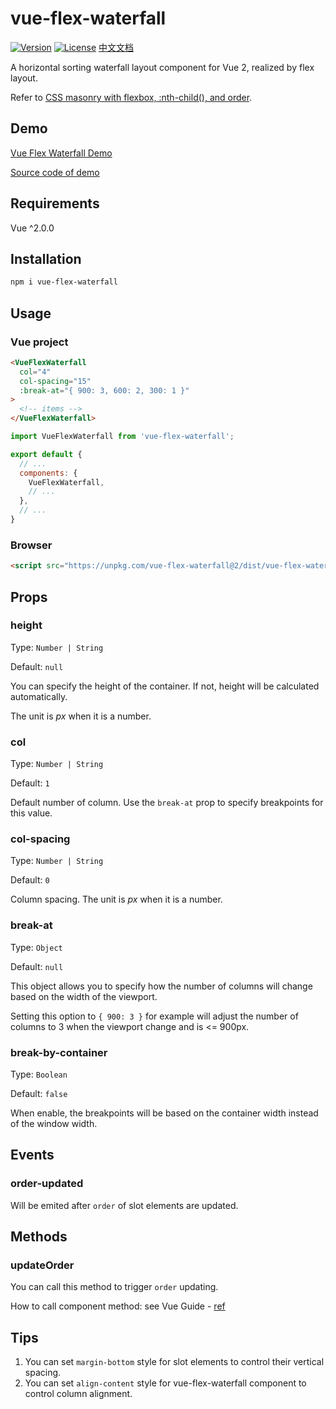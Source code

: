 # vue-flex-waterfall

[![Version](https://img.shields.io/npm/v/vue-flex-waterfall.svg?style=flat-square)](https://www.npmjs.com/package/vue-flex-waterfall)
[![License](https://img.shields.io/npm/l/vue-flex-waterfall.svg?style=flat-square)](LICENSE)
[中文文档](README-ZH.md)

A horizontal sorting waterfall layout component for Vue 2, realized by flex layout.

Refer to [CSS masonry with flexbox, :nth-child(), and order](https://tobiasahlin.com/blog/masonry-with-css/).

## Demo

[Vue Flex Waterfall Demo](https://tsuk1ko.github.io/vue-flex-waterfall/)

[Source code of demo](demo/src/App.vue)

## Requirements

Vue ^2.0.0

## Installation

```bash
npm i vue-flex-waterfall
```

## Usage

### Vue project

```html
<VueFlexWaterfall
  col="4"
  col-spacing="15"
  :break-at="{ 900: 3, 600: 2, 300: 1 }"
>
  <!-- items -->
</VueFlexWaterfall>
```

```js
import VueFlexWaterfall from 'vue-flex-waterfall';

export default {
  // ...
  components: {
    VueFlexWaterfall,
    // ...
  },
  // ...
}
```

### Browser

```html
<script src="https://unpkg.com/vue-flex-waterfall@2/dist/vue-flex-waterfall.umd.js"></script>
```

## Props

### height

Type: `Number | String`

Default: `null`

You can specify the height of the container. If not, height will be calculated automatically.

The unit is *px* when it is a number.

### col

Type: `Number | String`

Default: `1`

Default number of column. Use the `break-at` prop to specify breakpoints for this value.

### col-spacing

Type: `Number | String`

Default: `0`

Column spacing. The unit is *px* when it is a number.

### break-at

Type: `Object`

Default: `null`

This object allows you to specify how the number of columns will change based on the width of the viewport.

Setting this option to `{ 900: 3 }` for example will adjust the number of columns to 3 when the viewport change and is <= 900px.

### break-by-container

Type: `Boolean`

Default: `false`

When enable, the breakpoints will be based on the container width instead of the window width.

## Events

### order-updated

Will be emited after `order` of slot elements are updated.

## Methods

### updateOrder

You can call this method to trigger `order` updating.

How to call component method: see Vue Guide - [ref](https://v3.cn.vuejs.org/api/special-attributes.html#ref)

## Tips

1. You can set `margin-bottom` style for slot elements to control their vertical spacing.
2. You can set `align-content` style for vue-flex-waterfall component to control column alignment.
